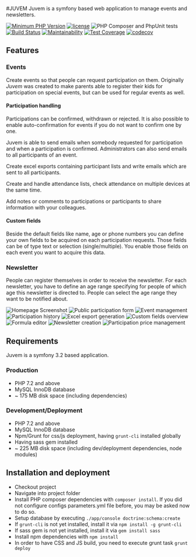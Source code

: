 #JUVEM
Juvem is a symfony based web application to manage events and newsletters. 

[![Minimum PHP Version](https://img.shields.io/badge/php-%3E%3D%207.2-8892BF.svg?style=flat-square)](https://php.net/) [![license](https://img.shields.io/github/license/mashape/apistatus.svg?style=flat-square)]()
![PHP Composer and PhpUnit tests](https://github.com/theoboldt/juvem/workflows/PHP%20Composer%20and%20PhpUnit%20tests/badge.svg)
[![Build Status](https://travis-ci.org/theoboldt/juvem.svg?branch=master)](https://travis-ci.org/github/theoboldt/juvem)
[![Maintainability](https://api.codeclimate.com/v1/badges/a41bc804ab7172d930ce/maintainability)](https://codeclimate.com/github/theoboldt/juvem/maintainability)
[![Test Coverage](https://api.codeclimate.com/v1/badges/a41bc804ab7172d930ce/test_coverage)](https://codeclimate.com/github/theoboldt/juvem/test_coverage)
[![codecov](https://codecov.io/gh/theoboldt/juvimg/branch/master/graph/badge.svg)](https://codecov.io/gh/theoboldt/juvimg)

## Features

### Events
Create events so that people can request participation on them. Originally *Juvem* was created to make parents able to register their kids for participation on special events, but can be used for regular events as well.

#### Participation handling 
Participations can be confirmed, withdrawn or rejected. It is also possible to enable auto-confirmation for events if you do not want to confirm one by one.
 
Juvem is able to send emails when somebody requested for participation and when a participation is confirmed. Administrators can also send emails to all participants of an event. 
 
Create excel exports containing participant lists and write emails which are sent to all participants.  

Create and handle attendance lists, check attendance on multiple devices at the same time.

Add notes or comments to participations or participants to share information with your colleagues. 

#### Custom fields
Beside the default fields like name, age or phone numbers you can define your own fields to be acquired on each participation requests. Those fields can be of type text or selection (single/multiple). You enable those fields on each event you want to acquire this data.

### Newsletter
People can register themselves in order to receive the newsletter. For each newsletter, you have to define an age range specifying for people of which age this newsletter is directed to. People can select the age range they want to be notified about.

![Homepage Screenshot](/app/Resources/screenshots/homepage.png)
![Public participation form](/app/Resources/screenshots/participate.png)
![Event management](/app/Resources/screenshots/event_admin.png)
![Participation history](/app/Resources/screenshots/participate_history.png)
![Excel export generation](/app/Resources/screenshots/export_generator.png)
![Custom fields overview](/app/Resources/screenshots/formula_overview.png)
![Formula editor](/app/Resources/screenshots/formula_editor.png)
![Newsletter creation](/app/Resources/screenshots/newsletter.png)
![Participation price management](/app/Resources/screenshots/participant_price.png)

## Requirements
Juvem is a symfony 3.2 based application.

### Production
* PHP 7.2 and above
* MySQL InnoDB database
* ~ 175 MB disk space (including dependencies)

### Development/Deployment
* PHP 7.2 and above
* MySQL InnoDB database
* Npm/Grunt for css/js deployment, having `grunt-cli` installed globally 
* Having sass gem installed
* ~ 225 MB disk space (including dev/deployment dependencies, node modules)

## Installation and deployment
* Checkout project
* Navigate into project folder
* Install PHP composer dependencies with `composer install`. If you did not configure configs parameters.yml file before, you may be asked now to do so.
* Setup database by executing `./app/console doctrine:schema:create`
* If `grunt-cli` is not yet installed, install it via `npm install -g grunt-cli`
* If sass gem is not yet installed, install it via `gem install sass`
* Install npm dependencies with `npm install`
* In order to have CSS and JS build, you need to execute grunt task `grunt deploy`

